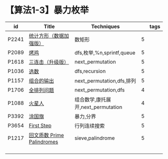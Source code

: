 # 【算法1-3】暴力枚举

| id    | Title                                                        | Techniques                         |      | tags |
| ----- | ------------------------------------------------------------ | ---------------------------------- | ---- | ---- |
| P2241 | [统计方形（数据加强版）](https://www.luogu.com.cn/problem/P2241) | 数矩形                             | 5    |      |
| P2089 | [烤鸡](https://www.luogu.com.cn/problem/P2089)               | dfs,枚举,%n,sprintf,queue          | 5    |      |
| P1618 | [三连击（升级版）](https://www.luogu.com.cn/problem/P1618)   | next_permutation                   | 5    |      |
| P1036 | [选数](https://www.luogu.com.cn/problem/P1036)               | dfs,recursion                      | 5    |      |
| P1157 | [组合的输出](https://www.luogu.com.cn/problem/P1157)         | next_permutation,dfs,排列          | 5    |      |
| P1706 | [全排列问题](https://www.luogu.com.cn/problem/P1706)         | next_permutation,dfs               | 4    |      |
| P1088 | [火星人](https://www.luogu.com.cn/problem/P1088)             | 组合数学,康托展开,next_permutation | 4    |      |
| P3392 | [涂国旗](https://www.luogu.com.cn/problem/P3392)             | 暴力,分界                          | 5    |      |
| P3654 | [First Step](https://www.luogu.com.cn/problem/P3654)         | 行列连续搜索                       | 5    |      |
| P1217 | [回文质数 Prime Palindromes](https://www.luogu.com.cn/problem/P1217) | sieve,palindrome                   | 5    |      |
|       |                                                              |                                    |      |      |
|       |                                                              |                                    |      |      |
|       |                                                              |                                    |      |      |
|       |                                                              |                                    |      |      |


